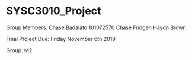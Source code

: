 # SYSC3010_Project

Group Members:
Chase Badalato 101072570
Chase Fridgen
Haydn Brown

Final Project Due:
Friday November 6th 2019

Group:
M2
